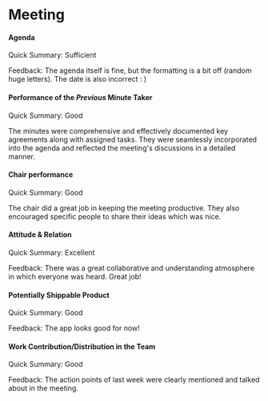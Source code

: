 # Meeting
#### Agenda 
Quick Summary: Sufficient 

Feedback: The agenda itself is fine, but the formatting is a bit off (random huge letters). The date is also incorrect : )


#### Performance of the *Previous* Minute Taker
Quick Summary: Good

The minutes were comprehensive and effectively documented key agreements along with assigned tasks. They were seamlessly incorporated into the agenda and reflected the meeting's discussions in a detailed manner. 



#### Chair performance
Quick Summary: Good

The chair did a great job in keeping the meeting productive. They also encouraged specific people to share their ideas which was nice. 

#### Attitude & Relation
Quick Summary: Excellent

Feedback: There was a great collaborative and understanding atmosphere in which everyone was heard. Great job! 

#### Potentially Shippable Product
Quick Summary: Good

Feedback: The app looks good for now! 


#### Work Contribution/Distribution in the Team
Quick Summary: Good

Feedback: The action points of last week were clearly mentioned and talked about in the meeting. 


